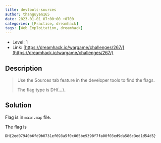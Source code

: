 ```yaml
---
title: devtools-sources
author: thanguyen165
date: 2023-01-01 07:00:00 +0700
categories: [Practice, dreamhack]
tags: [Web Exploitation, dreamhack]
---
```


* Level: 1
* Link: [https://dreamhack.io/wargame/challenges/267/](https://dreamhack.io/wargame/challenges/267/)

## Description
>
> Use the Sources tab feature in the developer tools to find the flags.
>
> The flag type is DH{...}.

## Solution

Flag is in ```main.map``` file.

The flag is
```
DH{2ed07940b6fd9b0731ef698a5f0c065be9398f7fa00f03ed9da586c3ed1d54d5}
```